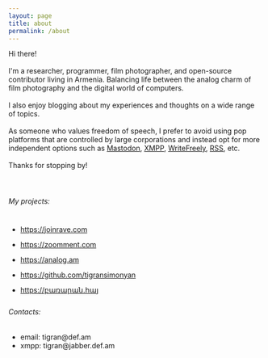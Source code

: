 ```yaml
---
layout: page
title: about
permalink: /about
---
```


<div class="py-5">
<div class="row justify-content-center">
<div class="col-sm-12 col-md-7 col-lg-6 col-xl-5 ">

<div class="about-me">
Hi there!
<br/><br/>
I'm a researcher, programmer, film photographer, and open-source contributor living in Armenia. Balancing life between the analog charm of film photography and the digital world of computers.
<br/><br/>
I also enjoy blogging about my experiences and thoughts on a wide range of topics.
<br/><br/>
As someone who values freedom of speech, I prefer to avoid using pop platforms that are controlled by large corporations and instead opt for more independent options such as <a href="https://joinmastodon.org/" target="_blank">Mastodon</a>, <a target="_blank" href="https://en.wikipedia.org/wiki/XMPP">XMPP</a>, <a target="_blank" href="https://writefreely.org/">WriteFreely</a>, <a target="_blank" href="https://en.wikipedia.org/wiki/RSS">RSS</a>, etc.
<br/><br/>
Thanks for stopping by!
<br/><br/><br/>

</div>

<h6>My projects:</h6>

<ul style="line-height: 30px;">
	<li>
		<a href="https://joinrave.com" target="_blank">https://joinrave.com</a>
	</li>	
	<li>
		<a href="https://zoomment.com" target="_blank">https://zoomment.com</a>
	</li>
	<li>
		<a href="https://analog.am/tigran" target="_blank">https://analog.am</a>
	</li>
	<li>
		<a href="https://github.com/tigransimonyan" target="_blank">https://github.com/tigransimonyan</a>
	</li>
	<li>
		<a href="https://բառարան.հայ" target="_blank">https://բառարան.հայ</a>
	</li>	
</ul>

<h6>Contacts:</h6>
<ul>
	<li>
		email: tigran@def.am
	</li>	
	<li>
		xmpp: tigran@jabber.def.am
	</li>
</ul>

</div>
</div>

</div>
